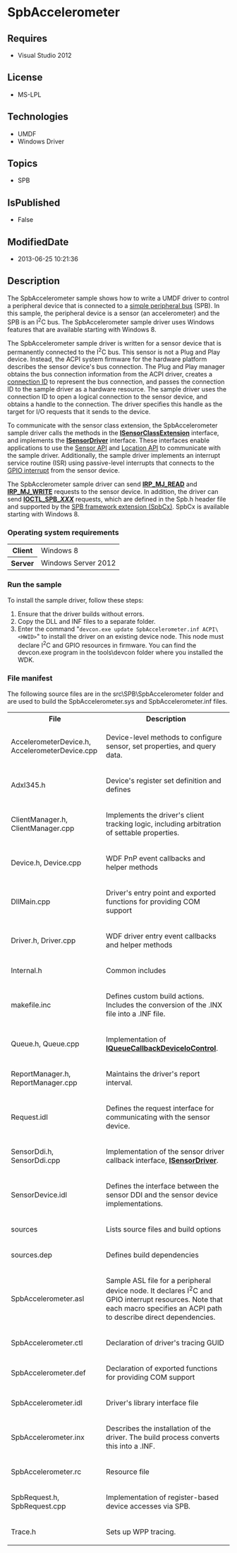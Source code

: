 # SpbAccelerometer
## Requires
* Visual Studio 2012
## License
* MS-LPL
## Technologies
* UMDF
* Windows Driver
## Topics
* SPB
## IsPublished
* False
## ModifiedDate
* 2013-06-25 10:21:36
## Description

<div id="mainSection">
<p>The SpbAccelerometer sample shows how to write a UMDF driver to control a peripheral device that is connected to a
<a href="http://msdn.microsoft.com/en-us/library/windows/hardware/hh450903">simple peripheral bus</a> (SPB). In this sample, the peripheral device is a sensor (an accelerometer) and the SPB is an I<sup>2</sup>C bus. The SpbAccelerometer sample driver uses Windows
 features that are available starting with Windows&nbsp;8.</p>
<p>The SpbAccelerometer sample driver is written for a sensor device that is permanently connected to the I<sup>2</sup>C bus. This sensor is not a Plug and Play device. Instead, the ACPI system firmware for the hardware platform describes the sensor device's
 bus connection. The Plug and Play manager obtains the bus connection information from the ACPI driver, creates a
<a href="http://msdn.microsoft.com/en-us/library/windows/hardware/hh698216">connection ID</a> to represent the bus connection, and passes the connection ID to the sample driver as a hardware resource. The sample driver uses the connection ID to open a logical
 connection to the sensor device, and obtains a handle to the connection. The driver specifies this handle as the target for I/O requests that it sends to the device.</p>
<p>To communicate with the sensor class extension, the SpbAccelerometer sample driver calls the methods in the
<a href="http://msdn.microsoft.com/en-us/library/windows/hardware/ff545503"><b>ISensorClassExtension</b></a> interface, and implements the
<a href="http://msdn.microsoft.com/en-us/library/windows/hardware/ff545566"><b>ISensorDriver</b></a> interface. These interfaces enable applications to use the
<a href="http://msdn.microsoft.com/en-us/library/windows/hardware/dd318953">Sensor API</a> and
<a href="http://msdn.microsoft.com/en-us/library/windows/hardware/dd464636">Location API</a> to communicate with the sample driver. Additionally, the sample driver implements an interrupt service routine (ISR) using passive-level interrupts that connects to
 the <a href="http://msdn.microsoft.com/en-us/library/windows/hardware/hh406467">
GPIO interrupt</a> from the sensor device.</p>
<p>The SpbAcclerometer sample driver can send <a href="http://msdn.microsoft.com/en-us/library/windows/hardware/ff550794">
<b>IRP_MJ_READ</b></a> and <a href="http://msdn.microsoft.com/en-us/library/windows/hardware/ff550819">
<b>IRP_MJ_WRITE</b></a> requests to the sensor device. In addition, the driver can send
<a href="http://msdn.microsoft.com/en-us/library/windows/hardware/hh450915"><b>IOCTL_SPB_<i>XXX</i></b></a> requests, which are defined in the Spb.h header file and supported by the
<a href="http://msdn.microsoft.com/en-us/library/windows/hardware/hh406203">SPB framework extension (SpbCx)</a>. SpbCx is available starting with Windows&nbsp;8.</p>
<h3>Operating system requirements</h3>
<table>
<tbody>
<tr>
<th>Client</th>
<td><dt>Windows&nbsp;8 </dt></td>
</tr>
<tr>
<th>Server</th>
<td><dt>Windows Server&nbsp;2012 </dt></td>
</tr>
</tbody>
</table>
<h3>Run the sample</h3>
<p>To install the sample driver, follow these steps:</p>
<ol>
<li>Ensure that the driver builds without errors. </li><li>Copy the DLL and INF files to a separate folder. </li><li>Enter the command &quot;<code>devcon.exe update SpbAccelerometer.inf ACPI\&lt;HWID&gt;</code>&quot; to install the driver on an existing device node. This node must declare I<sup>2</sup>C and GPIO resources in firmware. You can find the devcon.exe program in the
 tools\devcon folder where you installed the WDK. </li></ol>
<h3><a id="File_manifest"></a><a id="file_manifest"></a><a id="FILE_MANIFEST"></a>File manifest</h3>
<p>The following source files are in the src\SPB\SpbAccelerometer folder and are used to build the SpbAccelerometer.sys and SpbAccelerometer.inf files.</p>
<table>
<tbody>
<tr>
<th>File</th>
<th>Description</th>
</tr>
<tr>
<td>
<p>AccelerometerDevice.h, AccelerometerDevice.cpp</p>
</td>
<td>
<p>Device-level methods to configure sensor, set properties, and query data.</p>
</td>
</tr>
<tr>
<td>
<p>Adxl345.h</p>
</td>
<td>
<p>Device's register set definition and defines</p>
</td>
</tr>
<tr>
<td>
<p>ClientManager.h, ClientManager.cpp</p>
</td>
<td>
<p>Implements the driver's client tracking logic, including arbitration of settable properties.</p>
</td>
</tr>
<tr>
<td>
<p>Device.h, Device.cpp</p>
</td>
<td>
<p>WDF PnP event callbacks and helper methods</p>
</td>
</tr>
<tr>
<td>
<p>DllMain.cpp</p>
</td>
<td>
<p>Driver's entry point and exported functions for providing COM support</p>
</td>
</tr>
<tr>
<td>
<p>Driver.h, Driver.cpp</p>
</td>
<td>
<p>WDF driver entry event callbacks and helper methods</p>
</td>
</tr>
<tr>
<td>
<p>Internal.h</p>
</td>
<td>
<p>Common includes</p>
</td>
</tr>
<tr>
<td>
<p>makefile.inc</p>
</td>
<td>
<p>Defines custom build actions. Includes the conversion of the .INX file into a .INF file.</p>
</td>
</tr>
<tr>
<td>
<p>Queue.h, Queue.cpp</p>
</td>
<td>
<p>Implementation of <a href="http://msdn.microsoft.com/en-us/library/windows/hardware/ff556852">
<b>IQueueCallbackDeviceIoControl</b></a>.</p>
</td>
</tr>
<tr>
<td>
<p>ReportManager.h, ReportManager.cpp</p>
</td>
<td>
<p>Maintains the driver's report interval.</p>
</td>
</tr>
<tr>
<td>
<p>Request.idl</p>
</td>
<td>
<p>Defines the request interface for communicating with the sensor device.</p>
</td>
</tr>
<tr>
<td>
<p>SensorDdi.h, SensorDdi.cpp</p>
</td>
<td>
<p>Implementation of the sensor driver callback interface, <a href="http://msdn.microsoft.com/en-us/library/windows/hardware/ff545566">
<b>ISensorDriver</b></a>.</p>
</td>
</tr>
<tr>
<td>
<p>SensorDevice.idl</p>
</td>
<td>
<p>Defines the interface between the sensor DDI and the sensor device implementations.</p>
</td>
</tr>
<tr>
<td>
<p>sources</p>
</td>
<td>
<p>Lists source files and build options</p>
</td>
</tr>
<tr>
<td>
<p>sources.dep</p>
</td>
<td>
<p>Defines build dependencies</p>
</td>
</tr>
<tr>
<td>
<p>SpbAccelerometer.asl</p>
</td>
<td>
<p>Sample ASL file for a peripheral device node. It declares I<sup>2</sup>C and GPIO interrupt resources. Note that each macro specifies an ACPI path to describe direct dependencies.</p>
</td>
</tr>
<tr>
<td>
<p>SpbAccelerometer.ctl</p>
</td>
<td>
<p>Declaration of driver's tracing GUID</p>
</td>
</tr>
<tr>
<td>
<p>SpbAccelerometer.def</p>
</td>
<td>
<p>Declaration of exported functions for providing COM support</p>
</td>
</tr>
<tr>
<td>
<p>SpbAccelerometer.idl</p>
</td>
<td>
<p>Driver's library interface file</p>
</td>
</tr>
<tr>
<td>
<p>SpbAccelerometer.inx</p>
</td>
<td>
<p>Describes the installation of the driver. The build process converts this into a .INF.</p>
</td>
</tr>
<tr>
<td>
<p>SpbAccelerometer.rc</p>
</td>
<td>
<p>Resource file</p>
</td>
</tr>
<tr>
<td>
<p>SpbRequest.h, SpbRequest.cpp</p>
</td>
<td>
<p>Implementation of register-based device accesses via SPB.</p>
</td>
</tr>
<tr>
<td>
<p>Trace.h</p>
</td>
<td>
<p>Sets up WPP tracing.</p>
</td>
</tr>
</tbody>
</table>
</div>
